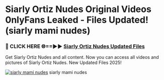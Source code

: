 # Siarly Ortiz Nudes Original Videos 0nlyFans Leaked - Files Updated! (siarly mami nudes)

<h3>🔴 CLICK HERE 🌐==►► <a href="https://tinyurl.com/2p9ay9w9" rel="nofollow">Siarly Ortiz Nudes Updated Files</a></h3>

Get Siarly Ortiz Nudes and all content. Now you can access all videos and pictures of Siarly Ortiz Nudes. New Updated Files 2025!

[![siarly mami nudes](https://i.imgur.com/KQgVmj3.gif)](https://tinyurl.com/2p9ay9w9)
siarly mami nudes
